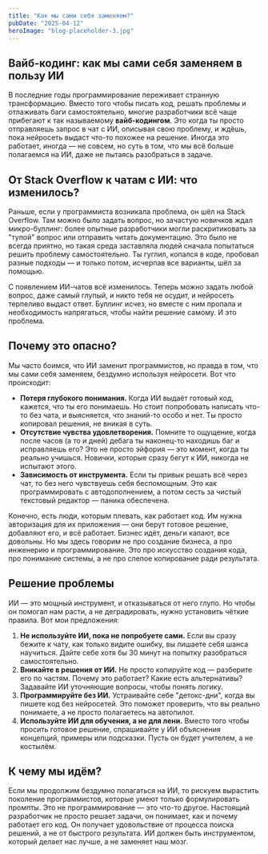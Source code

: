 ```yaml
---
title: "Как мы сами себя заменяем?"
pubDate: "2025-04-12"
heroImage: "blog-placeholder-3.jpg"
---
```


## Вайб-кодинг: как мы сами себя заменяем в пользу ИИ

В последние годы программирование переживает странную трансформацию. Вместо того чтобы писать код, решать проблемы и отлаживать баги самостоятельно, многие разработчики всё чаще прибегают к так называемому **вайб-кодингом**. Это когда ты просто отправляешь запрос в чат с ИИ, описывая свою проблему, и ждёшь, пока нейросеть выдаст что-то похожее на решение. Иногда это работает, иногда — не совсем, но суть в том, что мы всё больше полагаемся на ИИ, даже не пытаясь разобраться в задаче.

## От Stack Overflow к чатам с ИИ: что изменилось?

Раньше, если у программиста возникала проблема, он шёл на Stack Overflow. Там можно было задать вопрос, но зачастую новичков ждал микро-буллинг: более опытные разработчики могли раскритиковать за "тупой" вопрос или отправить читать документацию. Это было не всегда приятно, но такая среда заставляла людей сначала попытаться решить проблему самостоятельно. Ты гуглил, копался в коде, пробовал разные подходы — и только потом, исчерпав все варианты, шёл за помощью.

С появлением ИИ-чатов всё изменилось. Теперь можно задать любой вопрос, даже самый глупый, и никто тебя не осудит, и нейросеть терпеливо выдаст ответ. Буллинг исчез, но вместе с ним пропала и необходимость напрягаться, чтобы найти решение самому. И это проблема.

## Почему это опасно?

Мы часто боимся, что ИИ заменит программистов, но правда в том, что мы сами себя заменяем, бездумно используя нейросети. Вот что происходит:

- **Потеря глубокого понимания.** Когда ИИ выдаёт готовый код, кажется, что ты его понимаешь. Но стоит попробовать написать что-то без чата, и выясняется, что знаний-то особо и нет. Ты просто копировал решения, не вникая в суть.
- **Отсутствие чувства удовлетворения.** Помните то ощущение, когда после часов (а то и дней) дебага ты наконец-то находишь баг и исправляешь его? Это не просто эйфория — это момент, когда ты реально учишься. Новички, которые сразу бегут к ИИ, никогда не испытают этого.
- **Зависимость от инструмента.** Если ты привык решать всё через чат, то без него чувствуешь себя беспомощным. Это как программировать с автодополнением, а потом сесть за чистый текстовый редактор — паника обеспечена.

Конечно, есть люди, которым плевать, как работает код. Им нужна авторизация для их приложения — они берут готовое решение, добавляют его, и всё работает. Бизнес идёт, деньги капают, все довольны. Но мы здесь говорим не про создание бизнеса, а про инженерию и программирование. Это про искусство создания кода, про понимание системы, а не про слепое копирование ради результата.

## Решение проблемы

ИИ — это мощный инструмент, и отказываться от него глупо. Но чтобы он помогал нам расти, а не деградировать, нужно установить чёткие правила. Вот мои предложения:

1. **Не используйте ИИ, пока не попробуете сами.** Если вы сразу бежите к чату, как только видите ошибку, вы лишаете себя шанса научиться. Дайте себе хотя бы 30 минут на попытку разобраться самостоятельно.
2. **Вникайте в решения от ИИ.** Не просто копируйте код — разберите его по частям. Почему это работает? Какие есть альтернативы? Задавайте ИИ уточняющие вопросы, чтобы понять логику.
3. **Программируйте без ИИ.** Устраивайте себе "детокс-дни", когда вы пишете код без нейросетей. Это поможет проверить, что вы реально понимаете, а не просто полагаетесь на автопилот.
4. **Используйте ИИ для обучения, а не для лени.** Вместо того чтобы просить готовое решение, спрашивайте у ИИ объяснения концепций, примеры или подсказки. Пусть он будет учителем, а не костылём.

## К чему мы идём?

Если мы продолжим бездумно полагаться на ИИ, то рискуем вырастить поколение программистов, которые умеют только формулировать промпты. Это не программирование — это что-то другое. Настоящий разработчик не просто решает задачи, он понимает, как и почему работает его код. Он получает удовольствие от процесса поиска решений, а не от быстрого результата. ИИ должен быть инструментом, который делает нас лучше, а не заменяет наш мозг.
